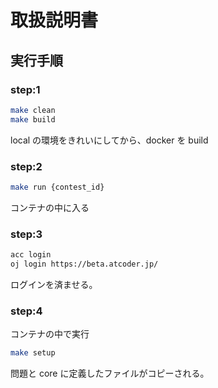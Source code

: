 # 取扱説明書

## 実行手順

### step:1

```bash
make clean
make build
```

local の環境をきれいにしてから、docker を build

### step:2

```bash
make run {contest_id}
```

コンテナの中に入る

### step:3

```bash
acc login
oj login https://beta.atcoder.jp/
```

ログインを済ませる。

### step:4

コンテナの中で実行

```bash
make setup
```

問題と core に定義したファイルがコピーされる。
